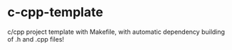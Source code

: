 # c-cpp-template
c/cpp project template with Makefile, with automatic dependency building of .h and .cpp files!
